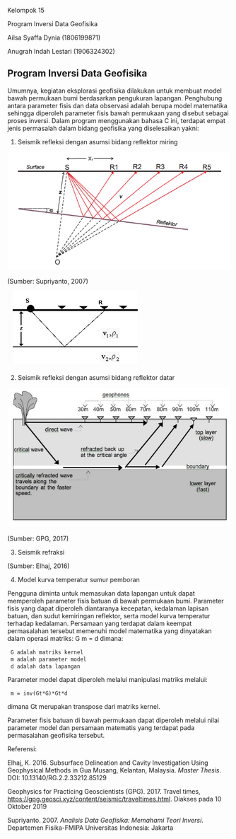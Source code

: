Kelompok 15

Program Inversi Data Geofisika

Ailsa Syaffa Dynia (1806199871)

Anugrah Indah Lestari (1906324302)

## Program Inversi Data Geofisika
Umumnya, kegiatan eksplorasi geofisika dilakukan untuk membuat model bawah permukaan bumi berdasarkan pengukuran lapangan. Penghubung antara parameter fisis dan data observasi adalah berupa model matematika sehingga diperoleh parameter fisis bawah permukaan yang disebut sebagai proses inversi. Dalam program menggunakan bahasa C ini, terdapat empat jenis permasalah dalam bidang geofisika yang diselesaikan yakni:

1.	Seismik refleksi dengan asumsi bidang reflektor miring
 
 <img src="https://github.com/ailsyaffa/Inversi-Data-Geofsika/blob/master/picture/pic1.png">
 
(Sumber: Supriyanto, 2007)

<img src="https://github.com/ailsyaffa/Inversi-Data-Geofsika/blob/master/picture/pic2.png">

2.	Seismik refleksi dengan asumsi bidang reflektor datar
  
  <img src="https://github.com/ailsyaffa/Inversi-Data-Geofsika/blob/master/picture/pic3.jpg">
  
(Sumber: GPG, 2017)

3.	Seismik refraksi
 
(Sumber: Elhaj, 2016)

4.	Model kurva temperatur sumur pemboran

Pengguna diminta untuk memasukan data lapangan untuk dapat memperoleh parameter fisis batuan di bawah permukaan bumi. Parameter fisis yang dapat diperoleh diantaranya kecepatan, kedalaman lapisan batuan, dan sudut kemiringan reflektor, serta model kurva temperatur terhadap kedalaman. Persamaan yang terdapat dalam keempat permasalahan tersebut memenuhi model matematika yang dinyatakan dalam operasi matriks:
     G m = d
dimana: 

     G adalah matriks kernel
     m adalah parameter model
     d adalah data lapangan 
     
Parameter model dapat diperoleh melalui manipulasi matriks melalui:

     m = inv(Gt*G)*Gt*d
dimana Gt merupakan transpose dari matriks kernel.

Parameter fisis batuan di bawah permukaan dapat diperoleh melalui nilai parameter model dan persamaan matematis yang terdapat pada permasalahan geofisika tersebut.

Referensi:

Elhaj, K. 2016. Subsurface Delineation and Cavity Investigation Using Geophysical Methods in Gua Musang, Kelantan, Malaysia. *Master Thesis*. DOI: 10.13140/RG.2.2.33212.85129

Geophysics for Practicing Geoscientists (GPG). 2017. Travel times, https://gpg.geosci.xyz/content/seismic/traveltimes.html. Diakses pada 10 Oktober 2019

Supriyanto. 2007. *Analisis Data Geofisika: Memahami Teori Inversi*. Departemen Fisika-FMIPA Universitas Indonesia: Jakarta
